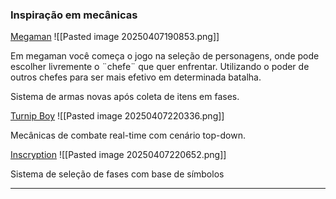### Inspiração em mecânicas

[Megaman](https://www.youtube.com/watch?v=dHqv5VKP-wY)
![[Pasted image 20250407190853.png]]

Em megaman você começa o jogo na seleção de personagens, onde pode escolher livremente o ¨chefe¨ que quer enfrentar. Utilizando o poder de outros chefes para ser mais efetivo em determinada batalha.

Sistema de armas novas após coleta de itens em fases.


[Turnip Boy](https://store.steampowered.com/app/1205450/Turnip_Boy_Commits_Tax_Evasion/)
![[Pasted image 20250407220336.png]]

Mecânicas de combate real-time com cenário top-down.


[Inscryption](https://www.youtube.com/watch?v=HYGGeFhqTMg)
![[Pasted image 20250407220652.png]]

Sistema de seleção de fases com base de símbolos




---

